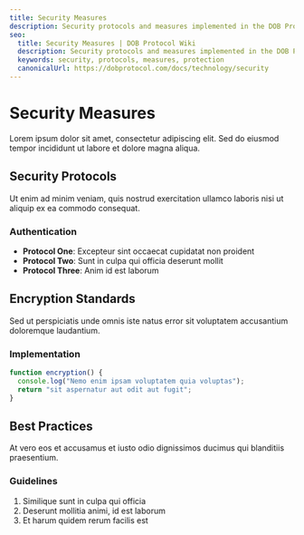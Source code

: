 ```yaml
---
title: Security Measures
description: Security protocols and measures implemented in the DOB Protocol
seo:
  title: Security Measures | DOB Protocol Wiki
  description: Security protocols and measures implemented in the DOB Protocol
  keywords: security, protocols, measures, protection
  canonicalUrl: https://dobprotocol.com/docs/technology/security
---
```


# Security Measures

Lorem ipsum dolor sit amet, consectetur adipiscing elit. Sed do eiusmod tempor incididunt ut labore et dolore magna aliqua.

## Security Protocols

Ut enim ad minim veniam, quis nostrud exercitation ullamco laboris nisi ut aliquip ex ea commodo consequat.

### Authentication

- **Protocol One**: Excepteur sint occaecat cupidatat non proident
- **Protocol Two**: Sunt in culpa qui officia deserunt mollit
- **Protocol Three**: Anim id est laborum

## Encryption Standards

Sed ut perspiciatis unde omnis iste natus error sit voluptatem accusantium doloremque laudantium.

### Implementation

```javascript
function encryption() {
  console.log("Nemo enim ipsam voluptatem quia voluptas");
  return "sit aspernatur aut odit aut fugit";
}
```

## Best Practices

At vero eos et accusamus et iusto odio dignissimos ducimus qui blanditiis praesentium.

### Guidelines

1. Similique sunt in culpa qui officia
2. Deserunt mollitia animi, id est laborum
3. Et harum quidem rerum facilis est

